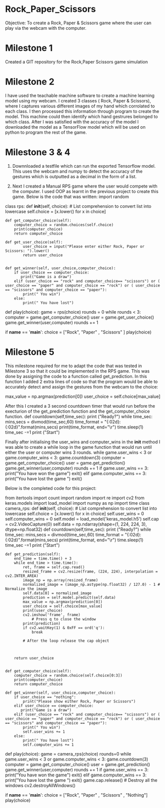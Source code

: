 # Rock_Paper_Scissors
Objective: To create a Rock, Paper & Scissors game where the user can play via the webcam with the computer.


# Milestone 1
Created a GIT repository for the Rock,Paper Scissors game simulation

# Milestone 2
I have used the teachable machine software to create a machine learning model using my webcam. I created 3 classes ( Rock, Paper & Scissors), where I captures various different images of my hand which corrolated to each class. I then processed this information through program to create the model. This machine could then identify which hand gestrures belonged to which class. After I was satisfied with the accuracy of the model I downloaded the model as a TensorFlow model which will be used on python to program the rest of the game. 

# Milestone 3 & 4
1. Downnloaded a testfile which can run the exported Tensorflow model. This uses the webcam and numpy to detect the accuracy of the gestures which is outputted as a decimal in the form of a list.

2. Next I created a Manual RPS game where the user would compete with the computer. I used OOP as learnt in the previous project to create this game. Below is the code that was written:
import random

class rps:
    def __init__(self, choice):
        # List comprehension to convert list into lowercase
        self.choice = [x.lower() for x in choice]

    def get_computer_choice(self):
        computer_choice = random.choices(self.choice)
        print(computer_choice)
        return computer_choice
    
    def get_user_choice(self):
            user_choice = input("Please enter either Rock, Paper or Scissors: ").lower()
            return user_choice
            
    
    def get_winner(self, user_choice,computer_choice):
        if user_choice == computer_choice:
           print("Game is a draw") 
        elif (user_choice == "rock" and computer_choice== "scissors") or ( user_choice == "paper" and computer_choice == "rock") or ( user_choice == "scissors" and computer_choice == "paper"):
            print(" You win")
        else: 
            print(" You have lost")

def play(choice):
    game = rps(choice)
    rounds = 0
    while rounds < 3:
        computer = game.get_computer_choice()
        user = game.get_user_choice()
        game.get_winner(user,computer)
        rounds += 1
        

if __name__ == '__main__':
    choice = ["Rock", "Paper" , "Scissors" ]
    play(choice)
    
    
 # Milestone 5
 This milestone required for me to adapt the code that was tested in Milestone 3 so that it could be implemented in the RPS game. This was done by assigning the code to a function called get_prediction. In this function I added 2 extra lines of code so that the program would be able to accurately detect amd assign the gestures from the webcam to the choice:
 
 max_value = np.argmax(prediction[0])
 user_choice = self.choice[max_value]
 
 After this I created a 3 second countdown timer that would run before the execturion of the get_prediction function and the get_computer_choice function.
   def countdown(self,time_sec):
        print ("Ready?")
        while time_sec:
            mins,secs = divmod(time_sec,60)
            time_format   = "{:02d}:{:02d}".format(mins,secs)
            print(time_format, end="\r")
            time.sleep(1)
            time_sec -=1
        print ("Start")
      
 Finally after initialising the user_wins and computer_wins in the __init__ method I was able to create a while loop in the game function that would run until either the user or computer wins 3 rounds. 
     while game.user_wins < 3 or game.computer_wins < 3:
        game.countdown(3)
        computer = game.get_computer_choice()
        user = game.get_prediction()
        game.get_winner(user,computer)
        rounds += 1
        if game.user_wins == 3:
            print("You have won the game")
            exit()
        elif game.computer_wins == 3:
            print("You have lost the game ")
            exit()
            
Below is the completed code for this project:

from itertools import count
import random
import re
import cv2
from keras.models import load_model
import numpy as np
import time
class camera_rps:
    def __init__(self, choice):
        # List comprehension to convert list into lowercase
        self.choice = [x.lower() for x in choice]
        self.user_wins = 0
        self.computer_wins = 0
        self.model = load_model('keras_model.h5')
        self.cap = cv2.VideoCapture(0)
        self.data = np.ndarray(shape=(1, 224, 224, 3), dtype=np.float32) 
    def countdown(self,time_sec):
        print ("Ready?")
        while time_sec:
            mins,secs = divmod(time_sec,60)
            time_format   = "{:02d}:{:02d}".format(mins,secs)
            print(time_format, end="\r")
            time.sleep(1)
            time_sec -=1
        print ("Start")
        
    def get_prediction(self):
        end_time = time.time() + 3
        while end_time > time.time():
            ret, frame = self.cap.read()
            resized_frame = cv2.resize(frame, (224, 224), interpolation = cv2.INTER_AREA)
            image_np = np.array(resized_frame)
            normalized_image = (image_np.astype(np.float32) / 127.0) - 1 # Normalize the image
            self.data[0] = normalized_image
            prediction = self.model.predict(self.data)
            max_value = np.argmax(prediction[0])
            user_choice = self.choice[max_value]
            print(user_choice)
            cv2.imshow('frame', frame)
                # Press q to close the window
            print(prediction)
            if cv2.waitKey(1) & 0xFF == ord('q'):
                break
                        
            # After the loop release the cap object
        

        
        return user_choice


    def get_computer_choice(self):
        computer_choice = random.choice(self.choice[0:3])
        print(computer_choice)
        return computer_choice
    
    def get_winner(self, user_choice,computer_choice):
        if user_choice == "nothing":
            print("Please show either Rock, Paper or Scissors")
        elif user_choice == computer_choice:
           print("Game is a draw") 
        elif (user_choice == "rock" and computer_choice== "scissors") or ( user_choice == "paper" and computer_choice == "rock") or ( user_choice == "scissors" and computer_choice == "paper"):
            print(" You win")
            self.user_wins += 1
        else: 
            print(" You have lost")
            self.computer_wins += 1
    
def play(choice):
    game = camera_rps(choice)
    rounds=0
    while game.user_wins < 3 or game.computer_wins < 3:
        game.countdown(3)
        computer = game.get_computer_choice()
        user = game.get_prediction()
        game.get_winner(user,computer)
        rounds += 1
        if game.user_wins == 3:
            print("You have won the game")
            exit()
        elif game.computer_wins == 3:
            print("You have lost the game ")
            exit()
    game.cap.release()
            # Destroy all the windows
    cv2.destroyAllWindows()
   

if __name__ == '__main__':
    choice = ["Rock", "Paper" , "Scissors" , "Nothing"]
    play(choice)
